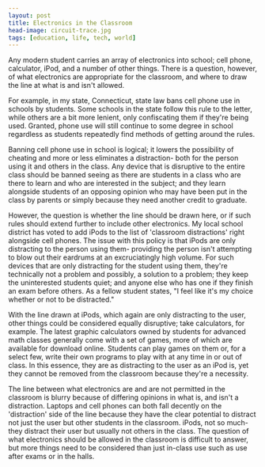 ```yaml
---
layout: post
title: Electronics in the Classroom
head-image: circuit-trace.jpg
tags: [education, life, tech, world]
---
```


Any modern student carries an array of electronics into school; cell
phone, calculator, iPod, and a number of other things. There is a
question, however, of what electronics are appropriate for the
classroom, and where to draw the line at what is and isn't allowed.

For example, in my state, Connecticut, state law bans cell phone use in
schools by students. Some schools in the state follow this rule to the
letter, while others are a bit more lenient, only confiscating them if
they're being used. Granted, phone use will still continue to some
degree in school regardless as students repeatedly find methods of
getting around the rules.

Banning cell phone use in school is logical; it lowers the possibility
of cheating and more or less eliminates a distraction- both for the
person using it and others in the class. Any device that is disruptive
to the entire class should be banned seeing as there are students in a
class who are there to learn and who are interested in the subject; and
they learn alongside students of an opposing opinion who may have been
put in the class by parents or simply because they need another credit
to graduate.

However, the question is whether the line should be drawn here, or if
such rules should extend further to include other electronics. My local
school district has voted to add iPods to the list of 'classroom
distractions' right alongside cell phones. The issue with this policy is
that iPods are only distracting to the person using them- providing the
person isn't attempting to blow out their eardrums at an excruciatingly
high volume. For such devices that are only distracting for the student
using them, they're technically not a problem and possibly, a solution
to a problem; they keep the uninterested students quiet; and anyone else
who has one if they finish an exam before others. As a fellow student
states, "I feel like it's my choice whether or not to be distracted."

With the line drawn at iPods, which again are only distracting to the
user, other things could be considered equally disruptive; take
calculators, for example. The latest graphic calculators owned by
students for advanced math classes generally come with a set of games,
more of which are available for download online. Students can play games
on them or, for a select few, write their own programs to play with at
any time in or out of class. In this essence, they are as distracting to
the user as an iPod is, yet they cannot be removed from the classroom
because they're a necessity.

The line between what electronics are and are not permitted in the
classroom is blurry because of differing opinions in what is, and isn't
a distraction. Laptops and cell phones can both fall decently on the
'distraction' side of the line because they have the clear potential to
distract not just the user but other students in the classroom. iPods,
not so much- they distract their user but usually not others in the
class. The question of what electronics should be allowed in the
classroom is difficult to answer, but more things need to be considered
than just in-class use such as use after exams or in the halls.
